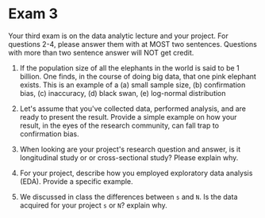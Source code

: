 
# Exam 3

Your third exam is on the data analytic lecture and your project.  For questions 2-4, please answer them with at MOST two sentences.  Questions with more than two sentence answer will NOT get credit.

1. If the population size of all the elephants in the world is said to be 1 billion.  One finds, in the course of doing big data, that one pink elephant exists.  This is an example of a (a) small sample size, (b) confirmation bias, (c) inaccuracy, (d) black swan, (e) log-normal distribution

2.  Let's assume that you've collected data, performed analysis, and are ready to present the result.  Provide a simple example on how your result, in the eyes of the research community, can fall trap to confirmation bias.

3. When looking are your project's research question and answer, is it longitudinal study or or cross-sectional study? Please explain why.

4. For your project, describe how you employed exploratory data analysis (EDA).  Provide a specific example.

5. We discussed in class the differences between `s` and `N`.  Is the data acquired for your project `s` or `N`? explain why.

